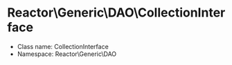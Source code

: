 Reactor\Generic\DAO\CollectionInterface
===============






* Class name: CollectionInterface
* Namespace: Reactor\Generic\DAO








